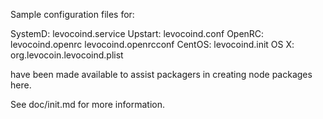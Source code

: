 Sample configuration files for:

SystemD: levocoind.service
Upstart: levocoind.conf
OpenRC:  levocoind.openrc
         levocoind.openrcconf
CentOS:  levocoind.init
OS X:    org.levocoin.levocoind.plist

have been made available to assist packagers in creating node packages here.

See doc/init.md for more information.
